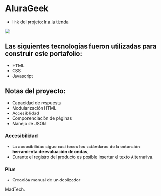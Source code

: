 # AluraGeek

- link del projeto: <a href="https://m1994d.github.io/AluraGeek/" target="_blank">Ir a la tienda</a>

<img src="![Sin título](https://github.com/user-attachments/assets/432b8c40-899d-4fe7-aa30-a9c1ebfd746b)
"/>


## Las siguientes tecnologías fueron utilizadas para construir este portafolio:
- HTML
- CSS
- Javascript

## Notas del proyecto:

- Capacidad de respuesta
- Modularización HTML
- Accesibilidad
- Componenciación de páginas
- Manejo de JSON

### Accesibilidad
- La accesibilidad sigue casi todos los estándares de la extensión <b>herramienta de evaluación de ondas</b>;
- Durante el registro del producto es posible insertar el texto Alternativa.

### Plus
- Creación manual de un deslizador

MadTech.
